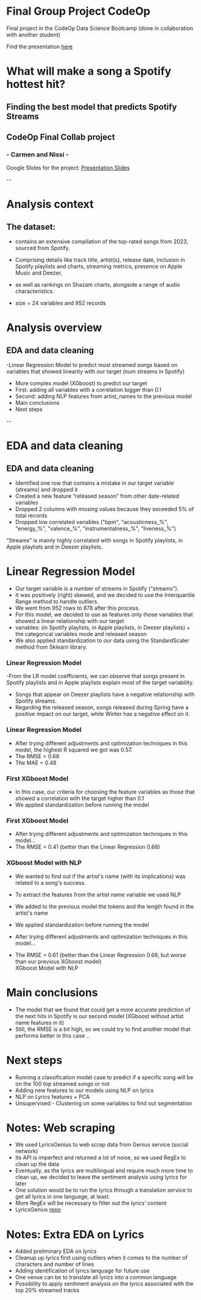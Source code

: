 # Final Group Project CodeOp
Final project in the CodeOp Data Science Bootcamp (done in collaboration with another student)

Find the presentation [here](https://docs.google.com/presentation/d/1NhWICQGjL1d6bgLBfr4KQ7Z4aK2S-COu8NJYPMR5Ilg/edit#slide=id.p)

# What will make a song a Spotify hottest hit?
## Finding the best model that predicts Spotify Streams

## CodeOp Final Collab project 
### - Carmen and Nissi   -

Google Slides for the project: [Presentation Slides](https://docs.google.com/presentation/d/1NhWICQGjL1d6bgLBfr4KQ7Z4aK2S-COu8NJYPMR5Ilg/edit?usp=sharing)

--

# Analysis context

## The dataset:

- contains an extensive compilation of the top-rated songs from 2023, sourced from Spotify.
- Comprising details like track title, artist(s), release date, inclusion in Spotify playlists and charts, streaming metrics, presence on Apple Music and Deezer,
- as well as rankings on Shazam charts, alongside a range of audio characteristics.

- size = 24 variables and 952 records


# Analysis overview 

## EDA and data cleaning

 -Linear Regression Model to predict most streamed songs based on variables that showed linearity with our target (num streams in Spotify)
- More complex model (XGboost) to predict our target
- First: adding all variables with a correlation bigger than 0.1
- Second: adding NLP features from artist_names to the previous model
- Main conclusions
- Next steps

--

# EDA and data cleaning

## EDA and data cleaning

- Identified one row that contains a mistake in our target variable (streams) and dropped it
- Created a new feature “released season” from other date-related variables
- Dropped 2 columns with missing values because they exceeded 5% of total records
- Dropped low correlated variables ("bpm", "acousticness_%", "energy_%", "valence_%", "instrumentalness_%", "liveness_%")


“Streams” is mainly highly correlated with songs in Spotify playlists, in Apple playlists and in Deezer playlists.

# Linear Regression Model

- Our target variable is a number of streams in Spotify (“streams”).
- It was positively (right) skewed, and we decided to use the Interquartile Range method to handle outliers.
- We went from 952 rows to 878 after this process.
- For this model, we decided to use as features only those variables that showed a linear relationship with our target
-   variables: (in Spotify playlists, in Apple playlists, in Deezer playlists) +  the categorical variables mode and released season 
- We also applied standardization to our data using the StandardScaler method from Sklearn library.

### Linear Regression Model
-From the LR model coefficients, we can observe that songs present in Spotify playlists and in Apple playlists explain most of the target variability. 
- Songs that appear on Deezer playlists have a negative relationship with Spotify streams.
- Regarding the released season, songs released during Spring have a positive impact on our target, while Winter has a negative effect on it.

### Linear Regression Model

- After trying different adjustments and optimization techniques in this model, the highest R squared we got was 0.57.
- The RMSE = 0.68
- The MAE = 0.48

### First XGboost Model

- In this case, our criteria for choosing the feature variables as those that showed a correlation with the target higher than 0.1 
- We applied standardization before running the model

### First XGboost Model

- After trying different adjustments and optimization techniques in this model…
- The RMSE = 0.41 (better than the Linear Regression 0.68)

### XGboost Model with NLP

- We wanted to find out if the artist's name (with its implications) was related to a song's success.
- To extract the features from the artist name variable we used NLP
- We added to the previous model the tokens and the length found in the artist's name
- We applied standardization before running the model

- After trying different adjustments and optimization techniques in this model…
- The RMSE = 0.61 (better than the Linear Regression 0.68, but worse than our previous XGboost model)\
XGboost Model with NLP

# Main conclusions

- The model that we found that could get a more accurate prediction of the next hits in Spotify is our second model (XGboost without artist name features in it)
- Still, the RMSE is a bit high, so we could try to find another model that performs better in this case
..

# Next steps

- Running a classification model case to predict if a specific song will be on the 100 top streamed songs or not
- Adding new features to our models using NLP on lyrics 
- NLP on Lyrics features + PCA
- Unsupervised -  Clustering on some variables to find out segmentation

# Notes: Web scraping

- We used LyricsGenius to web scrap data from Genius service (social network)
- Its API is imperfect and returned a lot of noise, so we used RegEx to clean up the data
- Eventually, as the lyrics are multilingual and require much more time to clean up, we decided to leave the sentiment analysis using lyrics for later
- One solution would be to run the lyrics through a translation service to get all lyrics in one language, at least.
- More RegEx will be necessary to filter out the lyrics’ content
- LyricsGenius [repo](https://github.com/johnwmillr/LyricsGenius)

# Notes: Extra EDA on Lyrics

- Added preliminary EDA on lyrics
- Cleanup up lyrics first using outliers when it comes to the number of characters and number of lines
- Adding identification of lyrics language for future use
- One venue can be to translate all lyrics into a common language 
- Possibility to apply sentiment analysis on the lyrics associated with the top 20% streamed tracks
